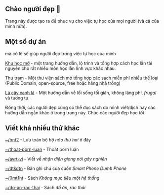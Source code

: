 ## Chào người đẹp 👋
Trang này được tạo ra để phục vụ cho việc tự học của mọi người (và cả của mình nữa).

## Một số dự án
mà có lẽ sẽ giúp người đẹp trong việc tự học của mình

[Khu học mở](https://daihocmo.github.io/) - một trang hướng dẫn, lộ trình và tổng hợp cách học lẫn tài nguyên cho rất nhiều môn học lẫn lĩnh vực khác nhau. 

[Thư trạm](https://thu-tram.github.io/) - Một thư viện sách mở tổng hợp các sách miễn phí nhiều thể loại (Public Domain, open-source, free hoặc hàng nhà trồng)

[Lá cây xanh lá](https://github.com/la-cay-xanh) - Một hướng dẫn về lối sống tối giản, không lãng phí, _frugal_ và tương tự.

Đồng thời, các người đẹp cũng có thể đọc sách do mình viết/dịch hay các hướng dẫn ngắn khác ở trong trang này. Chúc các người đẹp học tốt

## Viết khá nhiều thứ khác

[~/bnt2](./bnt2) - Lưu toàn bộ *bộ não thứ hai* ở đây 

[~/thoat-porn-luan](./tpl) - Thoát porn luận

[~/avrt-vi](./avrt-vi) - Viết về *nhận diện giọng nói gây nghiện*

[~/dtkdtn](./dtkdtn) - Bản ghi chú của cuốn *Smart Phone Dumb Phone*

[~/0mt1ht](./0mt1ht) - Sách *Không mục tiêu một hệ thống*

[~/do-an-rac-thai](https://codeberg.org/duykhanh471/do-an-rac-thai) - Sách *đồ ăn, rác thải*

